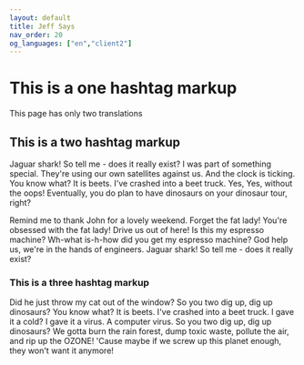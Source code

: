 ```yaml
---
layout: default
title: Jeff Says
nav_order: 20
og_languages: ["en","client2"]
---
```


# This is a one hashtag markup

This page has only two translations

## This is a two hashtag markup

Jaguar shark! So tell me - does it really exist? I was part of something special. They're using our own satellites against us. And the clock is ticking. You know what? It is beets. I've crashed into a beet truck. Yes, Yes, without the oops! Eventually, you do plan to have dinosaurs on your dinosaur tour, right?

Remind me to thank John for a lovely weekend. Forget the fat lady! You're obsessed with the fat lady! Drive us out of here! Is this my espresso machine? Wh-what is-h-how did you get my espresso machine? God help us, we're in the hands of engineers. Jaguar shark! So tell me - does it really exist?

### This is a three hashtag markup

Did he just throw my cat out of the window? So you two dig up, dig up dinosaurs? You know what? It is beets. I've crashed into a beet truck. I gave it a cold? I gave it a virus. A computer virus. So you two dig up, dig up dinosaurs? We gotta burn the rain forest, dump toxic waste, pollute the air, and rip up the OZONE! 'Cause maybe if we screw up this planet enough, they won't want it anymore!

